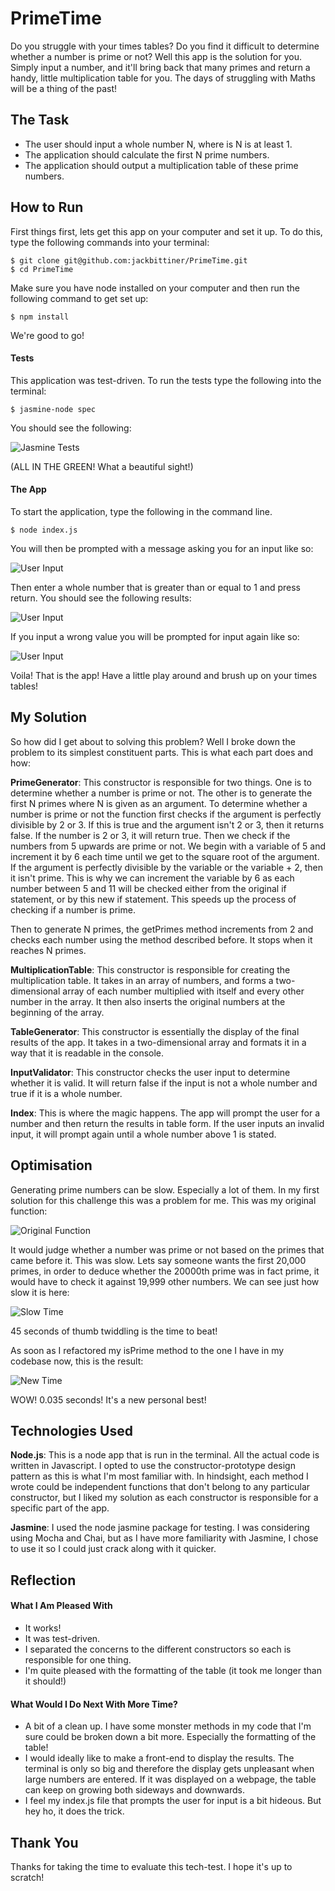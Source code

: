 # PrimeTime

Do you struggle with your times tables? Do you find it difficult to determine
whether a number is prime or not? Well this app is the solution for you.
Simply input a number, and it'll bring back that many primes and return a handy, little
multiplication table for you. The days of struggling with Maths will be a thing
of the past!

## The Task

- The user should input a whole number N, where is N is at least 1.
- The application should calculate the first N prime numbers.
- The application should output a multiplication table of these prime numbers.

## How to Run

First things first, lets get this app on your computer and set it up.
To do this, type the following commands into your terminal:

```
$ git clone git@github.com:jackbittiner/PrimeTime.git
$ cd PrimeTime
```

Make sure you have node installed on your computer and then run the following
command to get set up:

```
$ npm install
```

We're good to go!

#### Tests

This application was test-driven. To run the tests type the following into
the terminal:

```
$ jasmine-node spec
```

You should see the following:

![Jasmine Tests](./readme-img/tests.png)

(ALL IN THE GREEN! What a beautiful sight!)

#### The App

To start the application, type the following in the command line.

```
$ node index.js
```

You will then be prompted with a message asking you for an input like so:

![User Input](./readme-img/userinput.png)

Then enter a whole number that is greater than or equal to 1 and press return.
You should see the following results:

![User Input](./readme-img/results.png)

If you input a wrong value you will be prompted for input again like so:

![User Input](./readme-img/incorrect.png)

Voila! That is the app! Have a little play around and brush up on your times
tables!

## My Solution

So how did I get about to solving this problem? Well I broke down the problem
to its simplest constituent parts. This is what each part does and how:

__PrimeGenerator__: This constructor is responsible for two things. One is to
determine whether a number is prime or not. The other is to generate the first
N primes where N is given as an argument. To determine whether a number is prime or not
the function first checks if the argument is perfectly divisible by 2 or 3. If this
is true and the argument isn't 2 or 3, then it returns false. If the number is 2 or 3,
it will return true. Then we check if the numbers from 5 upwards are prime or not. We
begin with a variable of 5 and increment it by 6 each time until we get to the square root
of the argument. If the argument is perfectly divisible by the variable or the variable + 2,
then it isn't prime. This is why we can increment the variable by 6 as each number between 5
and 11 will be checked either from the original if statement, or by this new if statement.
This speeds up the process of checking if a number is prime.

Then to generate N primes, the getPrimes method increments
from 2 and checks each number using the method described before. It stops when it
reaches N primes.

__MultiplicationTable__: This constructor is responsible for creating the
multiplication table. It takes in an array of numbers, and forms a two-dimensional
array of each number multiplied with itself and every other number in the array.
It then also inserts the original numbers at the beginning of the array.

__TableGenerator__: This constructor is essentially the display of the final results
of the app. It takes in a two-dimensional array and formats it in a way that it is
readable in the console.

__InputValidator__: This constructor checks the user input to determine whether it
is valid. It will return false if the input is not a whole number and true if it is
a whole number.

__Index__: This is where the magic happens. The app will prompt the user for a
number and then return the results in table form. If the user inputs an invalid
input, it will prompt again until a whole number above 1 is stated.

## Optimisation

Generating prime numbers can be slow. Especially a lot of them. In my first solution
for this challenge this was a problem for me. This was my original function:

![Original Function](./readme-img/originalfunction.png)

It would judge whether a number was prime or not based on the primes that
came before it. This was slow. Lets say someone wants the first 20,000 primes,
in order to deduce whether the 20000th prime was in fact prime, it would have
to check it against 19,999 other numbers. We can see just how slow it is
here:

![Slow Time](./readme-img/slowtime.png)

45 seconds of thumb twiddling is the time to beat!

As soon as I refactored my isPrime method to the one I have in my codebase now,
this is the result:

![New Time](./readme-img/newtime.png)

WOW! 0.035 seconds! It's a new personal best!

## Technologies Used

__Node.js__: This is a node app that is run in the terminal.
All the actual code is written in Javascript. I opted to use the
constructor-prototype design pattern as this is what I'm most familiar with.
In hindsight, each method I wrote could be independent functions that don't
belong to any particular constructor, but I liked my solution as each constructor
is responsible for a specific part of the app.

__Jasmine__: I used the node jasmine package for testing. I was
considering using Mocha and Chai, but as I have more familiarity with
Jasmine, I chose to use it so I could just crack along with it quicker.

## Reflection

#### What I Am Pleased With

- It works!
- It was test-driven.
- I separated the concerns to the different constructors so each is responsible
for one thing.
- I'm quite pleased with the formatting of the table (it took me longer than it
should!)

#### What Would I Do Next With More Time?

- A bit of a clean up. I have some monster methods in my code that I'm sure could
be broken down a bit more. Especially the formatting of the table!
- I would ideally like to make a front-end to display the results. The terminal is
only so big and therefore the display gets unpleasant when large numbers are entered.
If it was displayed on a webpage, the table can keep on growing both sideways and
downwards.
- I feel my index.js file that prompts the user for input is a bit hideous. But hey ho,
it does the trick.

## Thank You

Thanks for taking the time to evaluate this tech-test. I hope it's up to scratch!
